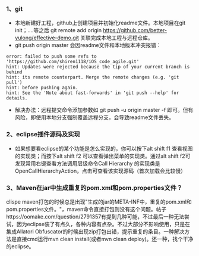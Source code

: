 ### 1、git 
- 本地新建好工程，github上创建项目并初始化readme文件。本地项目在git init；....等之后 git remote add origin https://github.com/better-yulong/effective-demo.git 关联完成本地工程与远程仓库。
- git push origin master 会因readme文件和本地版本冲突报错：
```language
error: failed to push some refs to 'https://github.com/shiren1118/iOS_code_agile.git'
hint: Updates were rejected because the tip of your current branch is behind
hint: its remote counterpart. Merge the remote changes (e.g. 'git pull')
hint: before pushing again.
hint: See the 'Note about fast-forwards' in 'git push --help' for details.
```
- 解决办法：远程提交命令添加参数如 git push -u origin master -f  即可。但有风险，即使用本地分支强制覆盖远程分支，会导致readme文件丢失。

### 2、eclipse插件源码及实现
- 如果想要看eclipse的某个功能是怎么实现的，你可以按下alt shift f1 查看视图的实现类；而按下alt shift f2 可以查看弹出菜单的实现类。通过alt shift f2可发现常用右键查看方法调用层级命令Call Hierarchy 的实现类是OpenCallHierarchyAction，点击可查看该实现源码（首次加载会比较慢）

### 3、Maven在jar中生成重复的pom.xml和pom.properties文件？
clispe maven打包的时候总是出现"生成的jar的META-INF中，重复的pom.xml和pom.properties文件。"，maven命令直接打包则没有这个问题。帖子https://oomake.com/question/2791357有提到几种可能，不过最后一种无法尝试，因为eclipse装了有点久，各种内容有点杂。不过大部分不影响使用，只是在集成Allatori Obfuscator的时候出现zip打包出错，提示重复的条目。一种解决方法是直接cmd运行mvn clean install(或者mvn clean deploy)。还一种，找个干净的eclipse。